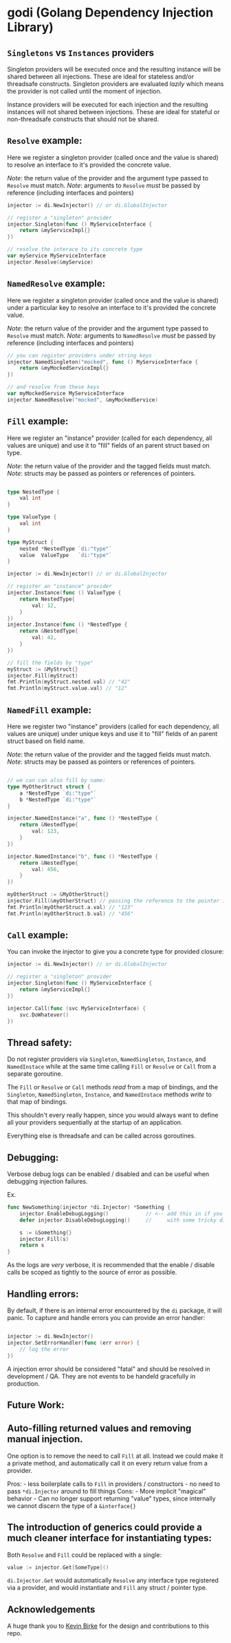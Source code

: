 # godi (Golang Dependency Injection Library)

## `Singletons` vs `Instances` providers

Singleton providers will be executed once and the resulting instance will be shared between all injections. These are ideal for stateless and/or threadsafe constructs. Singleton providers are evaluated _lazily_ which means the provider is not called until the moment of injection.

Instance providers will be executed for each injection and the resulting instances will not shared between injections. These are ideal for stateful or non-threadsafe constructs that should not be shared.

## `Resolve` example:

Here we register a singleton provider (called once and the value is shared) to resolve an interface to it's provided the concrete value.

*Note*: the return value of the provider and the argument type passed to `Resolve` must match.
*Note*: arguments to `Resolve` _must_ be passed by reference (including interfaces and pointers)

```go
injector := di.NewInjector() // or di.GlobalInjector

// register a "singleton" provider
injector.Singleton(func () MyServiceInterface {
    return &myServiceImpl{}
})

// resolve the interace to its concrete type
var myService MyServiceInterface
injector.Resolve(&myService)
```

## `NamedResolve` example:

Here we register a singleton provider (called once and the value is shared) under a particular key to resolve an interface to it's provided the concrete value.

*Note*: the return value of the provider and the argument type passed to `Resolve` must match.
*Note*: arguments to `NamedResolve` _must_ be passed by reference (including interfaces and pointers)

```go
// you can register providers under string keys
injector.NamedSingleton("mocked", func () MyServiceInterface {
    return &myMockedServiceImpl{}
})

// and resolve from these keys
var myMockedService MyServiceInterface
injector.NamedResolve("mocked", &myMockedService)
```

## `Fill` example:

Here we register an "instance" provider (called for each dependency, all values are unique) and use it to "fill" fields of an parent struct based on type.

*Note*: the return value of the provider and the tagged fields must match.
*Note*: structs may be passed as pointers or references of pointers.

```go

type NestedType {
    val int
}

type ValueType {
    val int
}

type MyStruct {
    nested *NestedType `di:"type"`
    value  ValueType   `di:"type"`
}

injector := di.NewInjector() // or di.GlobalInjector

// register an "instance" provider
injector.Instance(func () ValueType {
    return NestedType{
        val: 12,
    }
})
injector.Instance(func () *NestedType {
    return &NestedType{
        val: 42,
    }
})

// fill the fields by "type"
myStruct := &MyStruct{}
injector.Fill(myStruct)
fmt.Println(myStruct.nested.val) // "42"
fmt.Println(myStruct.value.val) // "12"
```

## `NamedFill` example:

Here we register two "instance" providers (called for each dependency, all values are unique) under unique keys and use it to "fill" fields of an parent struct based on field name.

*Note*: the return value of the provider and the tagged fields must match.
*Note*: structs may be passed as pointers or references of pointers.

```go

// we can can also fill by name:
type MyOtherStruct struct {
    a *NestedType `di:"type"`
    b *NestedType `di:"type"`
}

injector.NamedInstance("a", func () *NestedType {
    return &NestedType{
        val: 123,
    }
})

injector.NamedInstance("b", func () *NestedType {
    return &NestedType{
        val: 456,
    }
})

myOtherStruct := &MyOtherStruct{}
injector.Fill(&myOtherStruct) // passing the reference to the pointer is okay
fmt.Println(myOtherStruct.a.val) // "123"
fmt.Println(myOtherStruct.b.val) // "456"
```

## `Call` example:

You can invoke the injector to give you a concrete type for provided closure:

```go
injector := di.NewInjector() // or di.GlobalInjector

// register a "singleton" provider
injector.Singleton(func () MyServiceInterface {
    return &myServiceImpl{}
})

injector.Call(func (svc MyServiceInterface) {
    svc.DoWhatever()
})
```

## Thread safety:

Do not register providers via `Singleton`, `NamedSingleton`, `Instance`, and `NamedInstace` while at the same time calling `Fill` or `Resolve` or `Call` from a separate goroutine.

The `Fill` or `Resolve` or `Call` methods _read_ from a map of bindings, and the `Singleton`, `NamedSingleton`, `Instance`, and `NamedInstace` methods _write_ to that map of bindings.

This shouldn't every really happen, since you would always want to define all your providers sequentially at the startup of an application.

Everything else is threadsafe and can be called across goroutines.

## Debugging:

Verbose debug logs can be enabled / disabled and can be useful when debugging injection failures.

Ex.
```go
func NewSomething(injector *di.Injector) *Something {
    injector.EnableDebugLogging()            // <-- add this in if you are dealing
    defer injector.DisableDebugLogging()     //     with some tricky di errors

    s := &Something{}
    injector.Fill(s)
    return s
}
```

As the logs are _very_ verbose, it is recommended that the enable / disable calls be scoped as tightly to the source of error as possible.

## Handling errors:

By default, if there is an internal error encountered by the `di` package, it will panic. To capture and handle errors you can provide an error handler:

```go

injector := di.NewInjector()
injector.SetErrorHandler(func (err error) {
    // log the error
})
```

A injection error should be considered "fatal" and should be resolved in development / QA. They are not events to be handeld gracefully in production.

## Future Work:

## Auto-filling returned values and removing manual injection.

One option is to remove the need to call `Fill` at all. Instead we could make it a private method, and automatically call it on every return value from a provider.

Pros:
    - less boilerplate calls to `Fill` in providers / constructors
    - no need to pass `*di.Injector` around to fill things
Cons:
    - More implicit "magical" behavior
    - Can no longer support returning "value" types, since internally we cannot discern the type of a `&interface{}`

## The introduction of generics could provide a much cleaner interface for instantiating types:

Both `Resolve` and `Fill` could be replaced with a single:

```go
value := injector.Get[SomeType]()
```

`di.Injector.Get` would automatically `Resolve` any interface type registered via a provider, and would instantiate and `Fill` any struct / pointer type.

## Acknowledgements

A huge thank you to [Kevin Birke](https://github.com/kbirk) for the design and contributions to this repo.